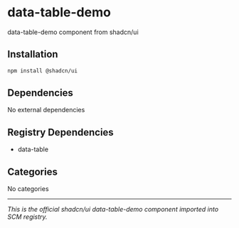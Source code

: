 # data-table-demo

data-table-demo component from shadcn/ui

## Installation

```bash
npm install @shadcn/ui
```

## Dependencies

No external dependencies

## Registry Dependencies

- data-table

## Categories

No categories

---

*This is the official shadcn/ui data-table-demo component imported into SCM registry.*
